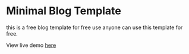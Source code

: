 
# Minimal Blog Template

this is a free blog template for free use anyone can use this template for free.

View live demo [here](https://minimablogtemplate.netlify.app/)

